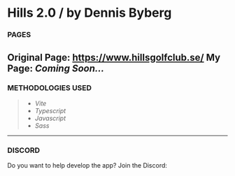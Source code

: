 # Hills 2.0 / by Dennis Byberg

### PAGES
Original Page: https://www.hillsgolfclub.se/
My Page: *Coming Soon...*
---
### METHODOLOGIES USED
> - *Vite*
> - *Typescript*
> - *Javascript*
> - *Sass*
---
### DISCORD
Do you want to help develop the app? Join the Discord: 

